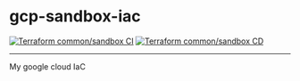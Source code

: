 # gcp-sandbox-iac

[![Terraform common/sandbox CI](https://github.com/arairyus/gcp-sandbox-iac/actions/workflows/common-terraform-plan.yaml/badge.svg)](https://github.com/arairyus/gcp-sandbox-iac/actions/workflows/common-terraform-plan.yaml) [![Terraform common/sandbox CD](https://github.com/arairyus/gcp-sandbox-iac/actions/workflows/common-terraform-apply.yaml/badge.svg)](https://github.com/arairyus/gcp-sandbox-iac/actions/workflows/common-terraform-apply.yaml)

---

My google cloud IaC
